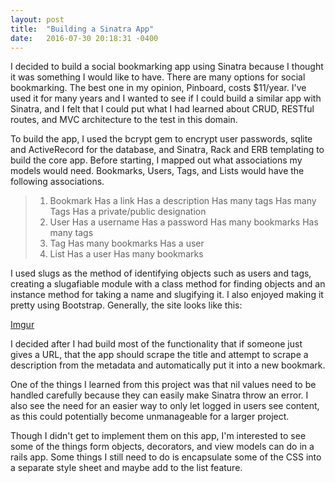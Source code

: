 ```yaml
---
layout: post
title:  "Building a Sinatra App"
date:   2016-07-30 20:18:31 -0400
---
```


I decided to build a social bookmarking app using Sinatra because I thought it was something I would like to have. There are many options for social bookmarking. The best one in my opinion, Pinboard, costs $11/year. I've used it for many years and I wanted to see if I could build a similar app with Sinatra, and I felt that I could put what I had learned about CRUD, RESTful routes, and MVC architecture to the test in this domain. 

To build the app, I used the bcrypt gem to encrypt user passwords, sqlite and ActiveRecord for the database, and Sinatra, Rack and ERB templating to build the core app. Before starting, I mapped out what associations my models would need. Bookmarks, Users, Tags, and Lists would have the following associations.

> 1. Bookmark
> Has a link
> Has a description
> Has many tags
> Has many Tags
> Has a private/public designation
> 2. User
> Has a username
> Has a password
> Has many bookmarks
> Has many tags
> 3. Tag
> Has many bookmarks
> Has a user
> 4. List
> Has a user
> Has many bookmarks

I used slugs as the method of identifying objects such as users and tags, creating a slugafiable module with a class method for finding objects and an instance method for taking a name and slugifying it. I also enjoyed making it pretty using Bootstrap. Generally, the site looks like this:

[Imgur](http://i.imgur.com/SmBFLCE.png)

I decided after I had build most of the functionality that if someone just gives a URL, that the app should scrape the title and attempt to scrape a description from the metadata and automatically put it into a new bookmark.

One of the things I learned from this project was that nil values need to be handled carefully because they can easily make Sinatra throw an error. I also see the need for an easier way to only let logged in users see content, as this could potentially become unmanageable for a larger project. 

Though I didn't get to implement them on this app, I'm interested to see some of the things form objects, decorators, and view models can do in a rails app. Some things I still need to do is encapsulate some of the CSS into a separate style sheet and maybe add to the list feature.


